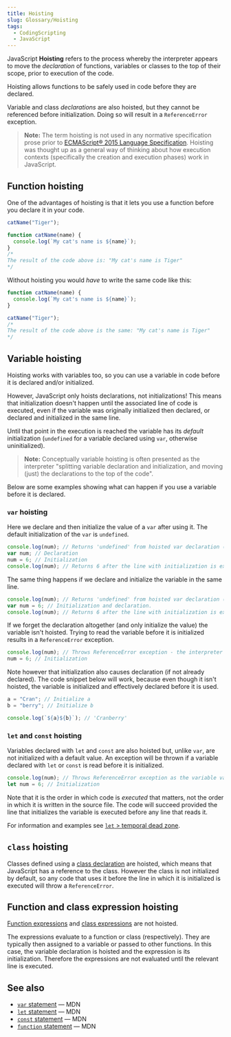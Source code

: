 ```yaml
---
title: Hoisting
slug: Glossary/Hoisting
tags:
  - CodingScripting
  - JavaScript
---
```


JavaScript **Hoisting** refers to the process whereby the interpreter appears to move the _declaration_ of functions, variables or classes to the top of their scope, prior to execution of the code.

Hoisting allows functions to be safely used in code before they are declared.

Variable and class _declarations_ are also hoisted, but they cannot be referenced before initialization. Doing so will result in a `ReferenceError` exception.

> **Note:** The term hoisting is not used in any normative specification prose prior to [ECMAScript® 2015 Language Specification](https://262.ecma-international.org/6.0/).
> Hoisting was thought up as a general way of thinking about how execution contexts (specifically the creation and execution phases) work in JavaScript.

## Function hoisting

One of the advantages of hoisting is that it lets you use a function before you declare it in your code.

```js
catName("Tiger");

function catName(name) {
  console.log(`My cat's name is ${name}`);
}
/*
The result of the code above is: "My cat's name is Tiger"
*/
```

Without hoisting you would _have_ to write the same code like this:

```js
function catName(name) {
  console.log(`My cat's name is ${name}`);
}

catName("Tiger");
/*
The result of the code above is the same: "My cat's name is Tiger"
*/
```

## Variable hoisting

Hoisting works with variables too, so you can use a variable in code before it is declared and/or initialized.

However, JavaScript only hoists declarations, not initializations!
This means that initialization doesn't happen until the associated line of code is executed, even if the variable was originally initialized then declared, or declared and initialized in the same line.

Until that point in the execution is reached the variable has its _default_ initialization (`undefined` for a variable declared using `var`, otherwise uninitialized).

> **Note:** Conceptually variable hoisting is often presented as the interpreter "splitting variable declaration and initialization, and moving (just) the declarations to the top of the code".

Below are some examples showing what can happen if you use a variable before it is declared.

### `var` hoisting

Here we declare and then initialize the value of a `var` after using it.
The default initialization of the `var` is `undefined`.

```js
console.log(num); // Returns 'undefined' from hoisted var declaration (not 6)
var num; // Declaration
num = 6; // Initialization
console.log(num); // Returns 6 after the line with initialization is executed.
```

The same thing happens if we declare and initialize the variable in the same line.

```js
console.log(num); // Returns 'undefined' from hoisted var declaration (not 6)
var num = 6; // Initialization and declaration.
console.log(num); // Returns 6 after the line with initialization is executed.
```

If we forget the declaration altogether (and only initialize the value) the variable isn't hoisted.
Trying to read the variable before it is initialized results in a `ReferenceError` exception.

```js
console.log(num); // Throws ReferenceError exception - the interpreter doesn't know about `num`.
num = 6; // Initialization
```

Note however that initialization also causes declaration (if not already declared).
The code snippet below will work, because even though it isn't hoisted, the variable is initialized and effectively declared before it is used.

```js
a = "Cran"; // Initialize a
b = "berry"; // Initialize b

console.log(`${a}${b}`); // 'Cranberry'
```

### `let` and `const` hoisting

Variables declared with `let` and `const` are also hoisted but, unlike `var`, are not initialized with a default value.
An exception will be thrown if a variable declared with `let` or `const` is read before it is initialized.

```js
console.log(num); // Throws ReferenceError exception as the variable value is uninitialized
let num = 6; // Initialization
```

Note that it is the order in which code is _executed_ that matters, not the order in which it is written in the source file.
The code will succeed provided the line that initializes the variable is executed before any line that reads it.

For information and examples see [`let` > temporal dead zone](/en-US/docs/Web/JavaScript/Reference/Statements/let#temporal_dead_zone_tdz).

## `class` hoisting

Classes defined using a [class declaration](/en-US/docs/Web/JavaScript/Reference/Classes#class_declarations) are hoisted, which means that JavaScript has a reference to the class.
However the class is not initialized by default, so any code that uses it before the line in which it is initialized is executed will throw a `ReferenceError`.

## Function and class expression hoisting

[Function expressions](/en-US/docs/Web/JavaScript/Reference/Operators/function) and [class expressions](/en-US/docs/Web/JavaScript/Reference/Classes#class_expressions) are not hoisted.

The expressions evaluate to a function or class (respectively). They are typically then assigned to a variable or passed to other functions.
In this case, the variable declaration is hoisted and the expression is its initialization.
Therefore the expressions are not evaluated until the relevant line is executed.

## See also

- [`var` statement](/en-US/docs/Web/JavaScript/Reference/Statements/var) — MDN
- [`let` statement](/en-US/docs/Web/JavaScript/Reference/Statements/let) — MDN
- [`const` statement](/en-US/docs/Web/JavaScript/Reference/Statements/const) — MDN
- [`function` statement](/en-US/docs/Web/JavaScript/Reference/Statements/function) — MDN
